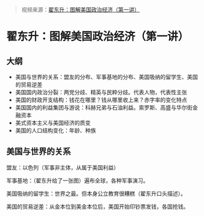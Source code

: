 > 视频来源：[翟东升：图解美国政治经济（第一讲）](https://www.bilibili.com/video/BV1nT4y1q7WQ)

# 翟东升：图解美国政治经济（第一讲）

## 大纲

- 美国与世界的关系：盟友的分布、军事基地的分布、美国吸纳的留学生、美国的贸易逆差
- 美国国内政治分裂：两党分歧、精英与民粹分歧。代表人物，代表性主张
- 美国的财政开支结构：钱花在哪里？钱从哪里收上来？赤字率的变化特点
- 美国国内的利益集团与游说：科赫兄弟与石油利益。索罗斯、高盛与华尔街金融资本
- 美式资本主义与美国经济的质变
- 美国的人口结构变化：年龄、种族



## 美国与世界的关系

盟友：以色列（军事非主体，从属于美国利益）

军事基地：（翟东升给了一张图）遍布全球，各种军事演习。

美国吸纳的留学生：世界之最。但本身公立教育很糟糕（翟东升口头描述）。

美国的贸易逆差：从金本位到美金本位后，美国开始印钞票发钱，各国抢钱。